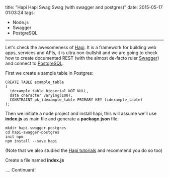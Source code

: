 title: "Hapi Hapi Swag Swag (with swagger and postgres)"
date: 2015-05-17 01:03:24
tags:
- Node.js
- Swagger
- PostgreSQL
---

Let's check the awesomeness of <a href="http://hapijs.com" target="_blank" rel="external">Hapi</a>. It is a framework for building web apps, services and APIs, it is ultra non-bullshit and we are going to check how to create documented REST (with the almost de-facto ruler <a href="http://swagger.io" target="_blank" rel="external">Swagger</a>) and connect to <a href="http://www.postgresql.org" target="_blank" rel="external">PostgreSQL</a>.

First we create a sample table in Postgres:

```
CREATE TABLE example_table
(
  idexample_table bigserial NOT NULL,
  data character varying(100),
  CONSTRAINT pk_idexample_table PRIMARY KEY (idexample_table)
);
```

Then we initiate a node project and install hapi, this will assume we'll use <strong>index.js</strong> as main file and generate a <strong>package.json</strong> file:

```
mkdir hapi-swagger-postgres
cd hapi-swagger-postgres
init npm
npm install --save hapi
```

(Note that we also studied the <a href="http://hapijs.com/tutorials" target="_blank" rel="external">Hapi tutorials</a> and recommend you do so too)

Create a file named <strong>index.js</strong>

.... Continuará!
